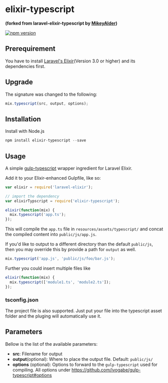 elixir-typescript
========================

**(forked from laravel-elixir-typescript by [MikeyAlder](https://github.com/MikeyAlder/laravel-elixir-typescript))**

[![npm version](https://badge.fury.io/js/elixir-typescript.svg)](https://badge.fury.io/js/elixir-typescript)

## Prerequirement
You have to install [Laravel's Elixir](http://laravel.com/docs/master/elixir)(Version 3.0 or higher) and its dependencies first.

## Upgrade
The signature was changed to the following:

```js
mix.typescript(src, output, options);
```

## Installation
Install with Node.js

```js
npm install elixir-typescript --save
```

## Usage
A simple [gulp-typescript](https://github.com/ivogabe/gulp-typescript) wrapper ingredient for Laravel Elixir.

Add it to your Elixir-enhanced Gulpfile, like so:

```js
var elixir = require('laravel-elixir');

// import the dependency
var elixirTypscript = require('elixir-typescript');

elixir(function(mix) {
  mix.typescript('app.ts');
});
```

This will compile the `app.ts` file in `resources/assets/typescript/` and concat the compiled content into `public/js/app.js`.

If you'd like to output to a different directory than the default `public/js`, then you may override this by provide a path for `output` as well.

```js
mix.typescript('app.js', 'public/js/foo/bar.js');
```

Further you could insert multiple files like

```js
elixir(function(mix) {
  mix.typescript(['module1.ts', 'module2.ts']);
});
```

### tsconfig.json
The project file is also supported. Just put your file into the typescript asset folder and the pluging will automatically use it.

## Parameters

Bellow is the list of the available parameters:

- **src**: Filename for output
- **output**(optional): Where to place the output file. Default: `public/js/`
- **options** (optional): Options to forward to the `gulp-typescript` used for compiling. All options under https://github.com/ivogabe/gulp-typescript#options
